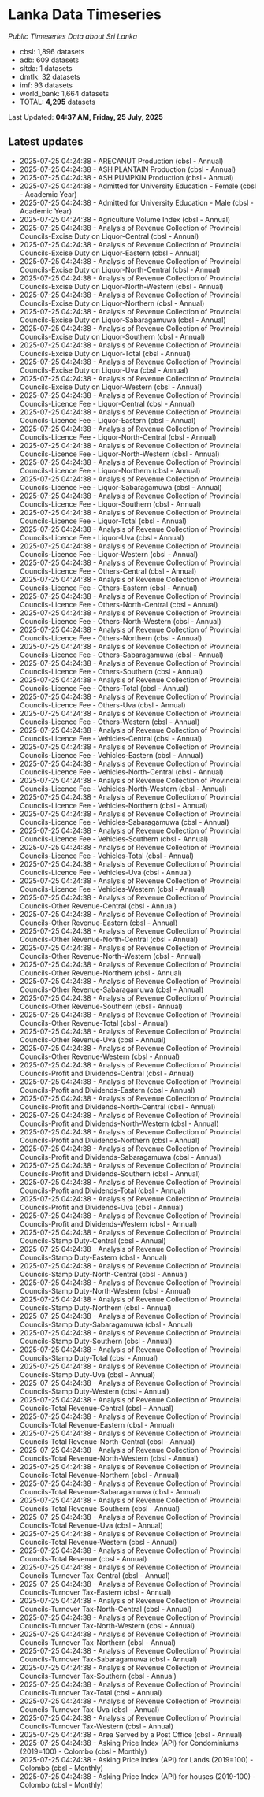 # Lanka Data Timeseries
*Public Timeseries Data about Sri Lanka*

* cbsl: 1,896 datasets
* adb: 609 datasets
* sltda: 1 datasets
* dmtlk: 32 datasets
* imf: 93 datasets
* world_bank: 1,664 datasets
* TOTAL: **4,295** datasets

Last Updated: **04:37 AM, Friday, 25 July, 2025**

## Latest updates

* 2025-07-25 04:24:38 - ARECANUT Production (cbsl - Annual)
* 2025-07-25 04:24:38 - ASH PLANTAIN Production (cbsl - Annual)
* 2025-07-25 04:24:38 - ASH PUMPKIN Production (cbsl - Annual)
* 2025-07-25 04:24:38 - Admitted for University Education - Female (cbsl - Academic Year)
* 2025-07-25 04:24:38 - Admitted for University Education - Male (cbsl - Academic Year)
* 2025-07-25 04:24:38 - Agriculture Volume Index (cbsl - Annual)
* 2025-07-25 04:24:38 - Analysis of Revenue Collection of Provincial Councils-Excise Duty on Liquor-Central (cbsl - Annual)
* 2025-07-25 04:24:38 - Analysis of Revenue Collection of Provincial Councils-Excise Duty on Liquor-Eastern (cbsl - Annual)
* 2025-07-25 04:24:38 - Analysis of Revenue Collection of Provincial Councils-Excise Duty on Liquor-North-Central (cbsl - Annual)
* 2025-07-25 04:24:38 - Analysis of Revenue Collection of Provincial Councils-Excise Duty on Liquor-North-Western (cbsl - Annual)
* 2025-07-25 04:24:38 - Analysis of Revenue Collection of Provincial Councils-Excise Duty on Liquor-Northern (cbsl - Annual)
* 2025-07-25 04:24:38 - Analysis of Revenue Collection of Provincial Councils-Excise Duty on Liquor-Sabaragamuwa (cbsl - Annual)
* 2025-07-25 04:24:38 - Analysis of Revenue Collection of Provincial Councils-Excise Duty on Liquor-Southern (cbsl - Annual)
* 2025-07-25 04:24:38 - Analysis of Revenue Collection of Provincial Councils-Excise Duty on Liquor-Total (cbsl - Annual)
* 2025-07-25 04:24:38 - Analysis of Revenue Collection of Provincial Councils-Excise Duty on Liquor-Uva (cbsl - Annual)
* 2025-07-25 04:24:38 - Analysis of Revenue Collection of Provincial Councils-Excise Duty on Liquor-Western (cbsl - Annual)
* 2025-07-25 04:24:38 - Analysis of Revenue Collection of Provincial Councils-Licence Fee - Liquor-Central (cbsl - Annual)
* 2025-07-25 04:24:38 - Analysis of Revenue Collection of Provincial Councils-Licence Fee - Liquor-Eastern (cbsl - Annual)
* 2025-07-25 04:24:38 - Analysis of Revenue Collection of Provincial Councils-Licence Fee - Liquor-North-Central (cbsl - Annual)
* 2025-07-25 04:24:38 - Analysis of Revenue Collection of Provincial Councils-Licence Fee - Liquor-North-Western (cbsl - Annual)
* 2025-07-25 04:24:38 - Analysis of Revenue Collection of Provincial Councils-Licence Fee - Liquor-Northern (cbsl - Annual)
* 2025-07-25 04:24:38 - Analysis of Revenue Collection of Provincial Councils-Licence Fee - Liquor-Sabaragamuwa (cbsl - Annual)
* 2025-07-25 04:24:38 - Analysis of Revenue Collection of Provincial Councils-Licence Fee - Liquor-Southern (cbsl - Annual)
* 2025-07-25 04:24:38 - Analysis of Revenue Collection of Provincial Councils-Licence Fee - Liquor-Total (cbsl - Annual)
* 2025-07-25 04:24:38 - Analysis of Revenue Collection of Provincial Councils-Licence Fee - Liquor-Uva (cbsl - Annual)
* 2025-07-25 04:24:38 - Analysis of Revenue Collection of Provincial Councils-Licence Fee - Liquor-Western (cbsl - Annual)
* 2025-07-25 04:24:38 - Analysis of Revenue Collection of Provincial Councils-Licence Fee - Others-Central (cbsl - Annual)
* 2025-07-25 04:24:38 - Analysis of Revenue Collection of Provincial Councils-Licence Fee - Others-Eastern (cbsl - Annual)
* 2025-07-25 04:24:38 - Analysis of Revenue Collection of Provincial Councils-Licence Fee - Others-North-Central (cbsl - Annual)
* 2025-07-25 04:24:38 - Analysis of Revenue Collection of Provincial Councils-Licence Fee - Others-North-Western (cbsl - Annual)
* 2025-07-25 04:24:38 - Analysis of Revenue Collection of Provincial Councils-Licence Fee - Others-Northern (cbsl - Annual)
* 2025-07-25 04:24:38 - Analysis of Revenue Collection of Provincial Councils-Licence Fee - Others-Sabaragamuwa (cbsl - Annual)
* 2025-07-25 04:24:38 - Analysis of Revenue Collection of Provincial Councils-Licence Fee - Others-Southern (cbsl - Annual)
* 2025-07-25 04:24:38 - Analysis of Revenue Collection of Provincial Councils-Licence Fee - Others-Total (cbsl - Annual)
* 2025-07-25 04:24:38 - Analysis of Revenue Collection of Provincial Councils-Licence Fee - Others-Uva (cbsl - Annual)
* 2025-07-25 04:24:38 - Analysis of Revenue Collection of Provincial Councils-Licence Fee - Others-Western (cbsl - Annual)
* 2025-07-25 04:24:38 - Analysis of Revenue Collection of Provincial Councils-Licence Fee - Vehicles-Central (cbsl - Annual)
* 2025-07-25 04:24:38 - Analysis of Revenue Collection of Provincial Councils-Licence Fee - Vehicles-Eastern (cbsl - Annual)
* 2025-07-25 04:24:38 - Analysis of Revenue Collection of Provincial Councils-Licence Fee - Vehicles-North-Central (cbsl - Annual)
* 2025-07-25 04:24:38 - Analysis of Revenue Collection of Provincial Councils-Licence Fee - Vehicles-North-Western (cbsl - Annual)
* 2025-07-25 04:24:38 - Analysis of Revenue Collection of Provincial Councils-Licence Fee - Vehicles-Northern (cbsl - Annual)
* 2025-07-25 04:24:38 - Analysis of Revenue Collection of Provincial Councils-Licence Fee - Vehicles-Sabaragamuwa (cbsl - Annual)
* 2025-07-25 04:24:38 - Analysis of Revenue Collection of Provincial Councils-Licence Fee - Vehicles-Southern (cbsl - Annual)
* 2025-07-25 04:24:38 - Analysis of Revenue Collection of Provincial Councils-Licence Fee - Vehicles-Total (cbsl - Annual)
* 2025-07-25 04:24:38 - Analysis of Revenue Collection of Provincial Councils-Licence Fee - Vehicles-Uva (cbsl - Annual)
* 2025-07-25 04:24:38 - Analysis of Revenue Collection of Provincial Councils-Licence Fee - Vehicles-Western (cbsl - Annual)
* 2025-07-25 04:24:38 - Analysis of Revenue Collection of Provincial Councils-Other Revenue-Central (cbsl - Annual)
* 2025-07-25 04:24:38 - Analysis of Revenue Collection of Provincial Councils-Other Revenue-Eastern (cbsl - Annual)
* 2025-07-25 04:24:38 - Analysis of Revenue Collection of Provincial Councils-Other Revenue-North-Central (cbsl - Annual)
* 2025-07-25 04:24:38 - Analysis of Revenue Collection of Provincial Councils-Other Revenue-North-Western (cbsl - Annual)
* 2025-07-25 04:24:38 - Analysis of Revenue Collection of Provincial Councils-Other Revenue-Northern (cbsl - Annual)
* 2025-07-25 04:24:38 - Analysis of Revenue Collection of Provincial Councils-Other Revenue-Sabaragamuwa (cbsl - Annual)
* 2025-07-25 04:24:38 - Analysis of Revenue Collection of Provincial Councils-Other Revenue-Southern (cbsl - Annual)
* 2025-07-25 04:24:38 - Analysis of Revenue Collection of Provincial Councils-Other Revenue-Total (cbsl - Annual)
* 2025-07-25 04:24:38 - Analysis of Revenue Collection of Provincial Councils-Other Revenue-Uva (cbsl - Annual)
* 2025-07-25 04:24:38 - Analysis of Revenue Collection of Provincial Councils-Other Revenue-Western (cbsl - Annual)
* 2025-07-25 04:24:38 - Analysis of Revenue Collection of Provincial Councils-Profit and Dividends-Central (cbsl - Annual)
* 2025-07-25 04:24:38 - Analysis of Revenue Collection of Provincial Councils-Profit and Dividends-Eastern (cbsl - Annual)
* 2025-07-25 04:24:38 - Analysis of Revenue Collection of Provincial Councils-Profit and Dividends-North-Central (cbsl - Annual)
* 2025-07-25 04:24:38 - Analysis of Revenue Collection of Provincial Councils-Profit and Dividends-North-Western (cbsl - Annual)
* 2025-07-25 04:24:38 - Analysis of Revenue Collection of Provincial Councils-Profit and Dividends-Northern (cbsl - Annual)
* 2025-07-25 04:24:38 - Analysis of Revenue Collection of Provincial Councils-Profit and Dividends-Sabaragamuwa (cbsl - Annual)
* 2025-07-25 04:24:38 - Analysis of Revenue Collection of Provincial Councils-Profit and Dividends-Southern (cbsl - Annual)
* 2025-07-25 04:24:38 - Analysis of Revenue Collection of Provincial Councils-Profit and Dividends-Total (cbsl - Annual)
* 2025-07-25 04:24:38 - Analysis of Revenue Collection of Provincial Councils-Profit and Dividends-Uva (cbsl - Annual)
* 2025-07-25 04:24:38 - Analysis of Revenue Collection of Provincial Councils-Profit and Dividends-Western (cbsl - Annual)
* 2025-07-25 04:24:38 - Analysis of Revenue Collection of Provincial Councils-Stamp Duty-Central (cbsl - Annual)
* 2025-07-25 04:24:38 - Analysis of Revenue Collection of Provincial Councils-Stamp Duty-Eastern (cbsl - Annual)
* 2025-07-25 04:24:38 - Analysis of Revenue Collection of Provincial Councils-Stamp Duty-North-Central (cbsl - Annual)
* 2025-07-25 04:24:38 - Analysis of Revenue Collection of Provincial Councils-Stamp Duty-North-Western (cbsl - Annual)
* 2025-07-25 04:24:38 - Analysis of Revenue Collection of Provincial Councils-Stamp Duty-Northern (cbsl - Annual)
* 2025-07-25 04:24:38 - Analysis of Revenue Collection of Provincial Councils-Stamp Duty-Sabaragamuwa (cbsl - Annual)
* 2025-07-25 04:24:38 - Analysis of Revenue Collection of Provincial Councils-Stamp Duty-Southern (cbsl - Annual)
* 2025-07-25 04:24:38 - Analysis of Revenue Collection of Provincial Councils-Stamp Duty-Total (cbsl - Annual)
* 2025-07-25 04:24:38 - Analysis of Revenue Collection of Provincial Councils-Stamp Duty-Uva (cbsl - Annual)
* 2025-07-25 04:24:38 - Analysis of Revenue Collection of Provincial Councils-Stamp Duty-Western (cbsl - Annual)
* 2025-07-25 04:24:38 - Analysis of Revenue Collection of Provincial Councils-Total Revenue-Central (cbsl - Annual)
* 2025-07-25 04:24:38 - Analysis of Revenue Collection of Provincial Councils-Total Revenue-Eastern (cbsl - Annual)
* 2025-07-25 04:24:38 - Analysis of Revenue Collection of Provincial Councils-Total Revenue-North-Central (cbsl - Annual)
* 2025-07-25 04:24:38 - Analysis of Revenue Collection of Provincial Councils-Total Revenue-North-Western (cbsl - Annual)
* 2025-07-25 04:24:38 - Analysis of Revenue Collection of Provincial Councils-Total Revenue-Northern (cbsl - Annual)
* 2025-07-25 04:24:38 - Analysis of Revenue Collection of Provincial Councils-Total Revenue-Sabaragamuwa (cbsl - Annual)
* 2025-07-25 04:24:38 - Analysis of Revenue Collection of Provincial Councils-Total Revenue-Southern (cbsl - Annual)
* 2025-07-25 04:24:38 - Analysis of Revenue Collection of Provincial Councils-Total Revenue-Uva (cbsl - Annual)
* 2025-07-25 04:24:38 - Analysis of Revenue Collection of Provincial Councils-Total Revenue-Western (cbsl - Annual)
* 2025-07-25 04:24:38 - Analysis of Revenue Collection of Provincial Councils-Total Revenue (cbsl - Annual)
* 2025-07-25 04:24:38 - Analysis of Revenue Collection of Provincial Councils-Turnover Tax-Central (cbsl - Annual)
* 2025-07-25 04:24:38 - Analysis of Revenue Collection of Provincial Councils-Turnover Tax-Eastern (cbsl - Annual)
* 2025-07-25 04:24:38 - Analysis of Revenue Collection of Provincial Councils-Turnover Tax-North-Central (cbsl - Annual)
* 2025-07-25 04:24:38 - Analysis of Revenue Collection of Provincial Councils-Turnover Tax-North-Western (cbsl - Annual)
* 2025-07-25 04:24:38 - Analysis of Revenue Collection of Provincial Councils-Turnover Tax-Northern (cbsl - Annual)
* 2025-07-25 04:24:38 - Analysis of Revenue Collection of Provincial Councils-Turnover Tax-Sabaragamuwa (cbsl - Annual)
* 2025-07-25 04:24:38 - Analysis of Revenue Collection of Provincial Councils-Turnover Tax-Southern (cbsl - Annual)
* 2025-07-25 04:24:38 - Analysis of Revenue Collection of Provincial Councils-Turnover Tax-Total (cbsl - Annual)
* 2025-07-25 04:24:38 - Analysis of Revenue Collection of Provincial Councils-Turnover Tax-Uva (cbsl - Annual)
* 2025-07-25 04:24:38 - Analysis of Revenue Collection of Provincial Councils-Turnover Tax-Western (cbsl - Annual)
* 2025-07-25 04:24:38 - Area Served by a Post Office (cbsl - Annual)
* 2025-07-25 04:24:38 - Asking Price Index (API) for Condominiums (2019=100) - Colombo (cbsl - Monthly)
* 2025-07-25 04:24:38 - Asking Price Index (API) for Lands (2019=100) - Colombo (cbsl - Monthly)
* 2025-07-25 04:24:38 - Asking Price Index (API) for houses (2019-100) - Colombo (cbsl - Monthly)